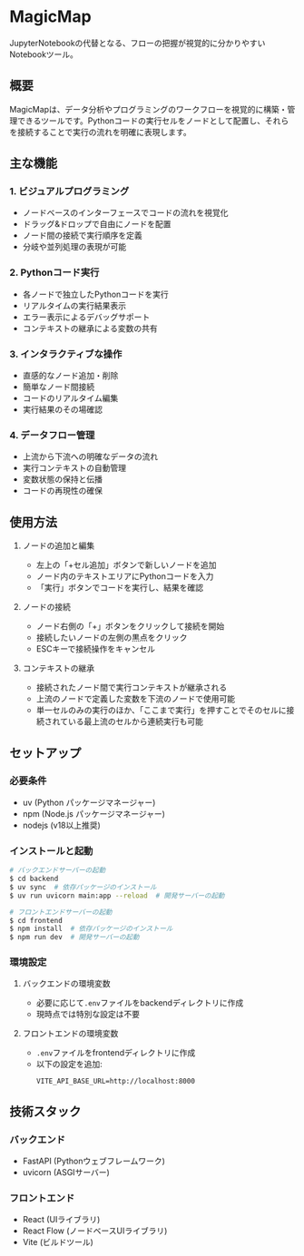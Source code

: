 # MagicMap

JupyterNotebookの代替となる、フローの把握が視覚的に分かりやすいNotebookツール。

## 概要

MagicMapは、データ分析やプログラミングのワークフローを視覚的に構築・管理できるツールです。Pythonコードの実行セルをノードとして配置し、それらを接続することで実行の流れを明確に表現します。

## 主な機能

### 1. ビジュアルプログラミング
- ノードベースのインターフェースでコードの流れを視覚化
- ドラッグ&ドロップで自由にノードを配置
- ノード間の接続で実行順序を定義
- 分岐や並列処理の表現が可能

### 2. Pythonコード実行
- 各ノードで独立したPythonコードを実行
- リアルタイムの実行結果表示
- エラー表示によるデバッグサポート
- コンテキストの継承による変数の共有

### 3. インタラクティブな操作
- 直感的なノード追加・削除
- 簡単なノード間接続
- コードのリアルタイム編集
- 実行結果のその場確認

### 4. データフロー管理
- 上流から下流への明確なデータの流れ
- 実行コンテキストの自動管理
- 変数状態の保持と伝播
- コードの再現性の確保

## 使用方法

1. ノードの追加と編集
   - 左上の「+セル追加」ボタンで新しいノードを追加
   - ノード内のテキストエリアにPythonコードを入力
   - 「実行」ボタンでコードを実行し、結果を確認

2. ノードの接続
   - ノード右側の「+」ボタンをクリックして接続を開始
   - 接続したいノードの左側の黒点をクリック
   - ESCキーで接続操作をキャンセル

3. コンテキストの継承
   - 接続されたノード間で実行コンテキストが継承される
   - 上流のノードで定義した変数を下流のノードで使用可能
   - 単一セルのみの実行のほか、「ここまで実行」を押すことでそのセルに接続されている最上流のセルから連続実行も可能

## セットアップ

### 必要条件
- uv (Python パッケージマネージャー)
- npm (Node.js パッケージマネージャー)
- nodejs (v18以上推奨)

### インストールと起動

```bash
# バックエンドサーバーの起動
$ cd backend
$ uv sync  # 依存パッケージのインストール
$ uv run uvicorn main:app --reload  # 開発サーバーの起動
```

```bash
# フロントエンドサーバーの起動
$ cd frontend
$ npm install  # 依存パッケージのインストール
$ npm run dev  # 開発サーバーの起動
```

### 環境設定

1. バックエンドの環境変数
   - 必要に応じて`.env`ファイルをbackendディレクトリに作成
   - 現時点では特別な設定は不要

2. フロントエンドの環境変数
   - `.env`ファイルをfrontendディレクトリに作成
   - 以下の設定を追加:
     ```
     VITE_API_BASE_URL=http://localhost:8000
     ```

## 技術スタック

### バックエンド
- FastAPI (Pythonウェブフレームワーク)
- uvicorn (ASGIサーバー)

### フロントエンド
- React (UIライブラリ)
- React Flow (ノードベースUIライブラリ)
- Vite (ビルドツール)
